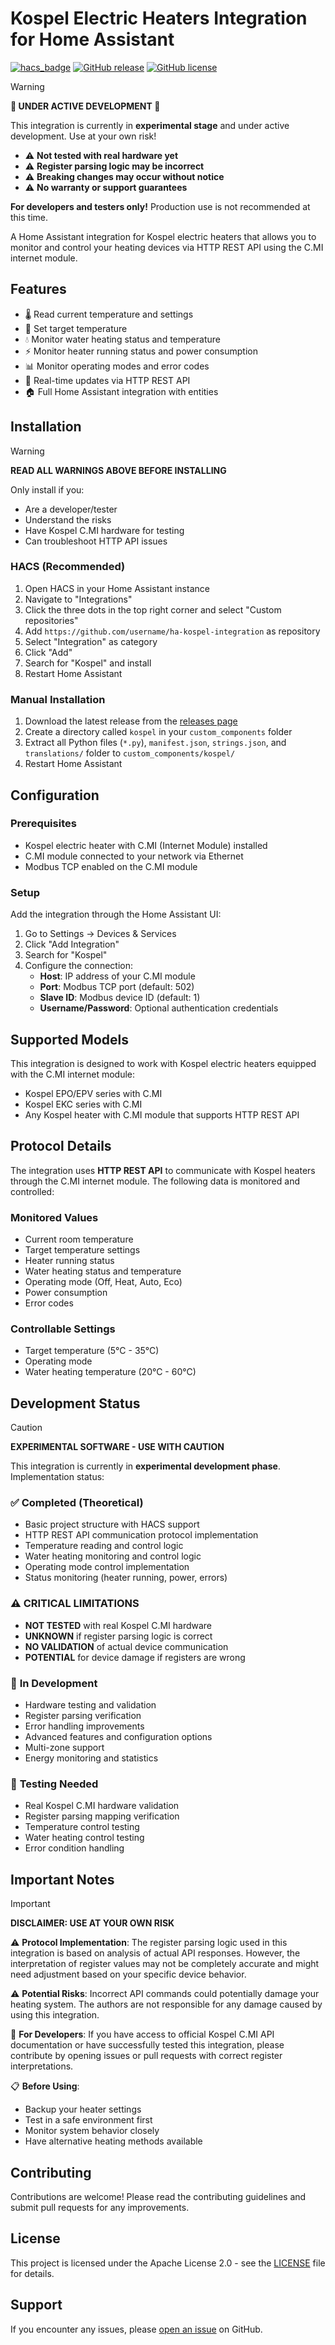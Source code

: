 # Kospel Electric Heaters Integration for Home Assistant

[![hacs_badge](https://img.shields.io/badge/HACS-Custom-orange.svg)](https://github.com/custom-components/hacs)
[![GitHub release](https://img.shields.io/github/release/username/ha-kospel-integration.svg)](https://github.com/username/ha-kospel-integration/releases)
[![GitHub license](https://img.shields.io/github/license/username/ha-kospel-integration.svg)](https://github.com/username/ha-kospel-integration/blob/main/LICENSE)

> [!WARNING]
> **🚧 UNDER ACTIVE DEVELOPMENT 🚧**
> 
> This integration is currently in **experimental stage** and under active development. Use at your own risk!
> 
> - ⚠️ **Not tested with real hardware yet**
> - ⚠️ **Register parsing logic may be incorrect**
> - ⚠️ **Breaking changes may occur without notice** 
> - ⚠️ **No warranty or support guarantees**
> 
> **For developers and testers only!** Production use is not recommended at this time.

A Home Assistant integration for Kospel electric heaters that allows you to monitor and control your heating devices via HTTP REST API using the C.MI internet module.

## Features

- 🌡️ Read current temperature and settings
- 🎯 Set target temperature
- 💧 Monitor water heating status and temperature  
- ⚡ Monitor heater running status and power consumption
- 📊 Monitor operating modes and error codes
- 🔄 Real-time updates via HTTP REST API
- 🏠 Full Home Assistant integration with entities

## Installation

> [!WARNING]
> **READ ALL WARNINGS ABOVE BEFORE INSTALLING**
> 
> Only install if you:
> - Are a developer/tester
> - Understand the risks
> - Have Kospel C.MI hardware for testing
> - Can troubleshoot HTTP API issues

### HACS (Recommended)

1. Open HACS in your Home Assistant instance
2. Navigate to "Integrations"
3. Click the three dots in the top right corner and select "Custom repositories"
4. Add `https://github.com/username/ha-kospel-integration` as repository
5. Select "Integration" as category
6. Click "Add"
7. Search for "Kospel" and install
8. Restart Home Assistant

### Manual Installation

1. Download the latest release from the [releases page](https://github.com/username/ha-kospel-integration/releases)
2. Create a directory called `kospel` in your `custom_components` folder
3. Extract all Python files (`*.py`), `manifest.json`, `strings.json`, and `translations/` folder to `custom_components/kospel/`
4. Restart Home Assistant

## Configuration

### Prerequisites

- Kospel electric heater with C.MI (Internet Module) installed
- C.MI module connected to your network via Ethernet
- Modbus TCP enabled on the C.MI module

### Setup

Add the integration through the Home Assistant UI:

1. Go to Settings → Devices & Services
2. Click "Add Integration"
3. Search for "Kospel"
4. Configure the connection:
   - **Host**: IP address of your C.MI module
   - **Port**: Modbus TCP port (default: 502)
   - **Slave ID**: Modbus device ID (default: 1)
   - **Username/Password**: Optional authentication credentials

## Supported Models

This integration is designed to work with Kospel electric heaters equipped with the C.MI internet module:

- Kospel EPO/EPV series with C.MI
- Kospel EKC series with C.MI  
- Any Kospel heater with C.MI module that supports HTTP REST API

## Protocol Details

The integration uses **HTTP REST API** to communicate with Kospel heaters through the C.MI internet module. The following data is monitored and controlled:

### Monitored Values
- Current room temperature
- Target temperature settings
- Heater running status
- Water heating status and temperature
- Operating mode (Off, Heat, Auto, Eco)
- Power consumption
- Error codes

### Controllable Settings
- Target temperature (5°C - 35°C)
- Operating mode
- Water heating temperature (20°C - 60°C)

## Development Status

> [!CAUTION]
> **EXPERIMENTAL SOFTWARE - USE WITH CAUTION**

This integration is currently in **experimental development phase**. Implementation status:

### ✅ **Completed (Theoretical)**
- Basic project structure with HACS support
- HTTP REST API communication protocol implementation
- Temperature reading and control logic
- Water heating monitoring and control logic
- Operating mode control implementation
- Status monitoring (heater running, power, errors)

### ⚠️ **CRITICAL LIMITATIONS**
- **NOT TESTED** with real Kospel C.MI hardware
- **UNKNOWN** if register parsing logic is correct
- **NO VALIDATION** of actual device communication
- **POTENTIAL** for device damage if registers are wrong

### 🚧 **In Development**
- Hardware testing and validation
- Register parsing verification
- Error handling improvements
- Advanced features and configuration options
- Multi-zone support
- Energy monitoring and statistics

### 🎯 **Testing Needed**
- Real Kospel C.MI hardware validation
- Register parsing mapping verification
- Temperature control testing
- Water heating control testing
- Error condition handling

## Important Notes

> [!IMPORTANT]
> **DISCLAIMER: USE AT YOUR OWN RISK**

⚠️ **Protocol Implementation**: The register parsing logic used in this integration is based on analysis of actual API responses. However, the interpretation of register values may not be completely accurate and might need adjustment based on your specific device behavior.

⚠️ **Potential Risks**: Incorrect API commands could potentially damage your heating system. The authors are not responsible for any damage caused by using this integration.

🔧 **For Developers**: If you have access to official Kospel C.MI API documentation or have successfully tested this integration, please contribute by opening issues or pull requests with correct register interpretations.

📋 **Before Using**: 
- Backup your heater settings
- Test in a safe environment first
- Monitor system behavior closely
- Have alternative heating methods available

## Contributing

Contributions are welcome! Please read the contributing guidelines and submit pull requests for any improvements.

## License

This project is licensed under the Apache License 2.0 - see the [LICENSE](LICENSE) file for details.

## Support

If you encounter any issues, please [open an issue](https://github.com/username/ha-kospel-integration/issues) on GitHub.
